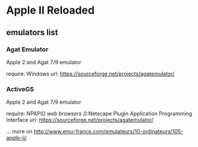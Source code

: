 # Apple II Reloaded

## emulators list

### Agat Emulator

Apple 2 and Agat 7/9 emulator

require: Windows
url: <https://sourceforge.net/projects/agatemulator/>

### ActiveGS

Apple 2 and Agat 7/9 emulator

require: NPAPI(*) web browsers
(*):Netscape Plugin Application Programming Interface
url: <https://sourceforge.net/projects/agatemulator/>

...  more on <http://www.emu-france.com/emulateurs/10-ordinateurs/105-apple-ii/>
